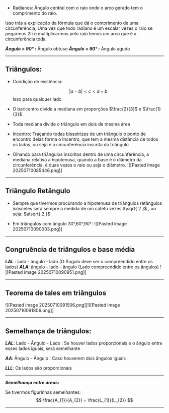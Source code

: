 - Radianos: Ângulo central com o raio onde o arco gerado tem o comprimento do raio. 

Isso trás a explicação da fórmula que dá o comprimento de uma circunferência; Uma vez que todo radiano é um escalar vezes o raio se pegarmos $2\pi$ e multiplicarmos pelo raio temos um arco que é a circunferência toda.

***Ângulo > 90° :*** Ângulo obtuso
***Ângulo < 90° :*** Ângulo agudo

---

## Triângulos:

- Condição de existência:

  $$
 | a-b| < c < a+b
  $$
  Isso para qualquer lado.

- O baricentro divide a mediana em proporções $\frac{2}{3}$ e $\frac{1}{3}$
- Toda mediana divide o triângulo em dois de mesma área
- Incentro: Traçando todas bissetrizes de um triângulo o ponto de encontro delas forma o Incentro, que tem a mesma distância de todos os lados, ou seja é a circunferência inscrita do triângulo  


- Olhando para triângulos inscritos dentro de uma circunferência, a mediana relativa a hipotenusa, quando a base é o diâmetro da circunferência, é duas vezes o raio ou seja o diâmetro. 
 ![[Pasted image 20250710085446.png]]

  
---

## Triângulo Retângulo 

- Sempre que tivermos procurando a hipotenusa de triângulos retângulos isósceles será sempre a medida de um cateto vezes $\sqrt{ 2 }$ , ou seja: $a\sqrt{ 2 }$

- Em triângulos com ângulo 30°,60°,90°: ![[Pasted image 20250710090003.png]]

---

## Congruência de triângulos e base média

***LAL*** : lado - ângulo - lado (O Ângulo deve ser o compreendido entre os lados)
***ALA***: ângulo - lado - ângulo (Lado compreendido entre os ângulos)
![[Pasted image 20250710090951.png]]

---

## Teorema de tales em triângulos

![[Pasted image 20250710091506.png]]![[Pasted image 20250710091806.png]]

---
## Semelhança de triângulos:

***LAL***: Lado - Ângulo - Lado : Se houver lados proporcionais e o ângulo entre esses lados iguais, será semelhante

***AA***: Ângulo - Ângulo : Caso houverem dois ângulos iguais

***LLL***: Os lados são proporcionais

---
***Semelhança entre áreas:***

Se tivermos figurinhas semelhantes: 
$$
\frac{A_{1}}{A_{2}} = \frac{L_{1}}{L_{2}}
$$

---

